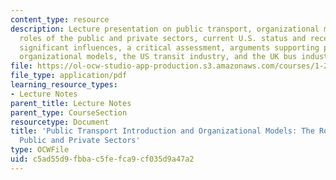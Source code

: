 ```yaml
---
content_type: resource
description: Lecture presentation on public transport, organizational models, the
  roles of the public and private sectors, current U.S. status and recent trends,
  significant influences, a critical assessment, arguments supporting public transport,
  organizational models, the US transit industry, and the UK bus industry experience.
file: https://ol-ocw-studio-app-production.s3.amazonaws.com/courses/1-201j-transportation-systems-analysis-demand-and-economics-fall-2008/c5ad55d9fbbac5fefca9cf035d9a47a2_MIT1_201JF08_lec07.pdf
file_type: application/pdf
learning_resource_types:
- Lecture Notes
parent_title: Lecture Notes
parent_type: CourseSection
resourcetype: Document
title: 'Public Transport Introduction and Organizational Models: The Roles of the
  Public and Private Sectors'
type: OCWFile
uid: c5ad55d9-fbba-c5fe-fca9-cf035d9a47a2
---
```

